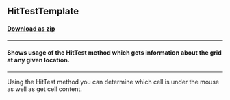 ## HitTestTemplate
#### [Download as zip](https://downgit.github.io/#/home?url=https://github.com/GrapeCity/ComponentOne-WPF-Samples/tree/master/\NET_4.5.2\C1.WPF.FlexGrid\CS\HitTestTemplate)
____
#### Shows usage of the HitTest method which gets information about the grid at any given location.
____
Using the HitTest method you can determine which cell is under the mouse as well as get cell content.

